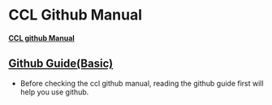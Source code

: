 # CCL Github Manual
#### [CCL github Manual](ccl_git_manual.pdf)

## [Github Guide(Basic)](https://github.com/semni-29/github_guide)
- Before checking the ccl github manual, reading the github guide first will help you use github.
